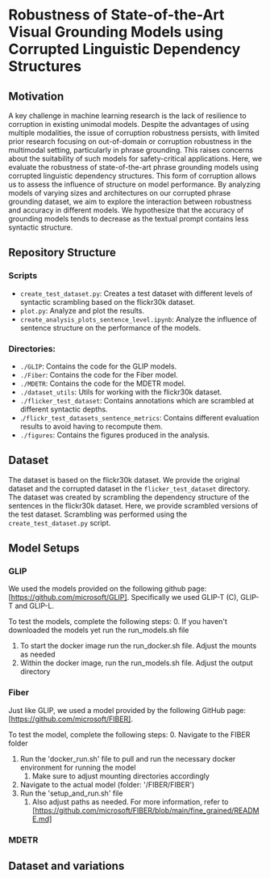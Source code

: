 # Robustness of State-of-the-Art Visual Grounding Models using Corrupted Linguistic Dependency Structures

## Motivation

A key challenge in machine learning research is the lack of resilience to corruption in existing unimodal models.
Despite the advantages of using multiple modalities, the issue of corruption robustness persists, with limited prior research focusing
on out-of-domain or corruption robustness in the multimodal setting, particularly in phrase grounding. This raises concerns
about the suitability of such models for safety-critical applications.
Here, we evaluate the robustness of state-of-the-art phrase grounding models using corrupted linguistic dependency
structures. This form of corruption allows us to assess the influence of structure on model performance. By analyzing models of
varying sizes and architectures on our corrupted phrase grounding dataset, we aim to explore the interaction between robustness and
accuracy in different models. We hypothesize that the accuracy of grounding models tends to decrease as the textual prompt contains
less syntactic structure.

## Repository Structure

### Scripts

- `create_test_dataset.py`: Creates a test dataset with different levels of
  syntactic scrambling based on the flickr30k dataset.
- `plot.py`: Analyze and plot the results.
- `create_analysis_plots_sentence_level.ipynb`: Analyze the influence of sentence structure on the performance of the models.

### Directories:

- `./GLIP`: Contains the code for the GLIP models.
- `./Fiber`: Contains the code for the Fiber model.
- `./MDETR`: Contains the code for the MDETR model.
- `./dataset_utils`: Utils for working with the flickr30k dataset.
- `./flicker_test_dataset`: Contains annotations which are scrambled at different
  syntactic depths.
- .`/flickr_test_datasets_sentence_metrics`: Contains different evaluation results
  to avoid having to recompute them.
- `./figures`: Contains the figures produced in the analysis.

## Dataset

The dataset is based on the flickr30k dataset. We provide the original dataset
and the corrupted dataset in the `flicker_test_dataset` directory. The dataset
was created by scrambling the dependency structure of the sentences in the
flickr30k dataset. Here, we provide scrambled versions of the test dataset.
Scrambling was performed using the `create_test_dataset.py` script.

## Model Setups

### GLIP
We used the models provided on the following github page: [https://github.com/microsoft/GLIP]. Specifically we used GLIP-T (C), GLIP-T and GLIP-L.

To test the models, complete the following steps:
0. If you haven't downloaded the models yet run the run_models.sh file
1. To start the docker image run the run_docker.sh file. Adjust the mounts as needed
2. Within the docker image, run the run_models.sh file. Adjust the output directory

### Fiber
Just like GLIP, we used a model provided by the following GitHub page: [https://github.com/microsoft/FIBER]. 

To test the model, complete the following steps:
0. Navigate to the FIBER folder
1. Run the 'docker_run.sh' file to pull and run the necessary docker environment for running the model
   1. Make sure to adjust mounting directories accordingly   
2. Navigate to the actual model (folder: '/FIBER/FIBER')
3. Run the 'setup_and_run.sh' file
   1. Also adjust paths as needed. For more information, refer to [https://github.com/microsoft/FIBER/blob/main/fine_grained/README.md]

### MDETR

## Dataset and variations
